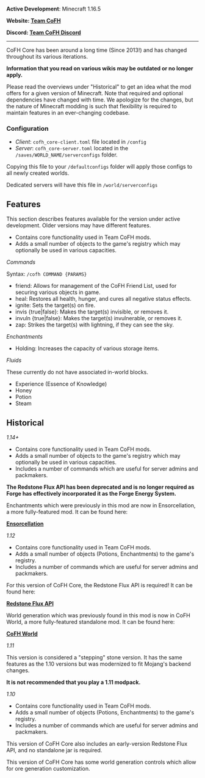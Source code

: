 __Active Development__: Minecraft 1.16.5

__Website: [Team CoFH](https://teamcofh.com)__

__Discord: [Team CoFH Discord](https://discordapp.com/invite/uRKrnbH)__

---

CoFH Core has been around a long time (Since 2013!) and has changed throughout its various iterations.

__Information that you read on various wikis may be outdated or no longer apply.__

Please read the overviews under "Historical" to get an idea what the mod offers for a given version of Minecraft. Note that required and optional dependencies have changed with time. We apologize for the changes, but the nature of Minecraft modding is such that flexibility is required to maintain features in an ever-changing codebase.

### __Configuration__

- _Client_: `cofh_core-client.toml` file located in `/config`
- _Server_: `cofh_core-server.toml` located in the `/saves/WORLD_NAME/serverconfigs` folder.

Copying this file to your `/defaultconfigs` folder will apply those configs to all newly created worlds.

Dedicated servers will have this file in `/world/serverconfigs`

## __Features__

This section describes features available for the version under active development. Older versions may have different features.

- Contains core functionality used in Team CoFH mods. 
- Adds a small number of objects to the game's registry which may optionally be used in various capacities.

_Commands_

Syntax: `/cofh COMMAND {PARAMS}`

- friend: Allows for management of the CoFH Friend List, used for securing various objects in game.
- heal: Restores all health, hunger, and cures all negative status effects.
- ignite: Sets the target(s) on fire.
- invis {true|false}: Makes the target(s) invisible, or removes it.
- invuln {true|false}: Makes the target(s) invulnerable, or removes it.
- zap: Strikes the target(s) with lightning, if they can see the sky.

_Enchantments_

- Holding: Increases the capacity of various storage items.

_Fluids_

These currently do not have associated in-world blocks.

- Experience (Essence of Knowledge)
- Honey
- Potion
- Steam

## __Historical__

_1.14+_

- Contains core functionality used in Team CoFH mods. 
- Adds a small number of objects to the game's registry which may optionally be used in various capacities.
- Includes a number of commands which are useful for server admins and packmakers.

__The Redstone Flux API has been deprecated and is no longer required as Forge has effectively incorporated it as the Forge Energy System.__

Enchantments which were previously in this mod are now in Ensorcellation, a more fully-featured mod. It can be found here:

__[Ensorcellation](https://www.curseforge.com/minecraft/mc-mods/ensorcellation)__

_1.12_

- Contains core functionality used in Team CoFH mods.
- Adds a small number of objects (Potions, Enchantments) to the game's registry.
- Includes a number of commands which are useful for server admins and packmakers.

For this version of CoFH Core, the Redstone Flux API is required! It can be found here:

__[Redstone Flux API](https://www.curseforge.com/minecraft/mc-mods/redstone-flux)__

World generation which was previously found in this mod is now in CoFH World, a more fully-featured standalone mod. It can be found here:

__[CoFH World](https://www.curseforge.com/minecraft/mc-mods/cofh-world)__

_1.11_

This version is considered a "stepping" stone version. It has the same features as the 1.10 versions but was modernized to fit Mojang's backend changes.

__It is not recommended that you play a 1.11 modpack.__

_1.10_

- Contains core functionality used in Team CoFH mods.
- Adds a small number of objects (Potions, Enchantments) to the game's registry.
- Includes a number of commands which are useful for server admins and packmakers.

This version of CoFH Core also includes an early-version Redstone Flux API, and no standalone jar is required.

This version of CoFH Core has some world generation controls which allow for ore generation customization.

